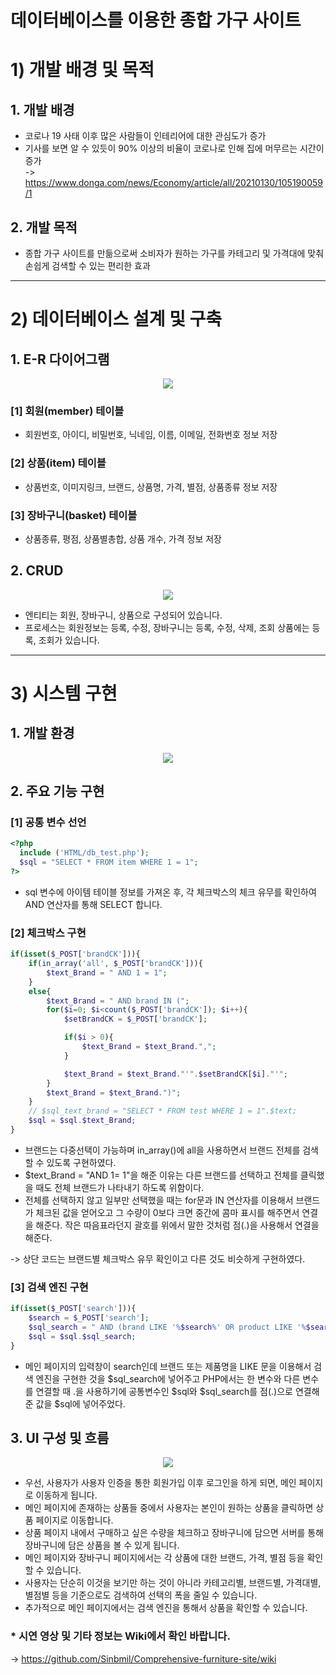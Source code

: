 # 데이터베이스를 이용한 종합 가구 사이트
# 1) 개발 배경 및 목적
## 1. 개발 배경
* 코로나 19 사태 이후 많은 사람들이 인테리어에 대한 관심도가 증가
* 기사를 보면 알 수 있듯이 90% 이상의 비율이 코로나로 인해 집에 머무르는 시간이 증가<br>
-> https://www.donga.com/news/Economy/article/all/20210130/105190059/1
## 2. 개발 목적
* 종합 가구 사이트를 만듦으로써 소비자가 원하는 가구를 카테고리 및 가격대에 맞춰 손쉽게 검색할 수 있는 편리한 효과
<hr/>

# 2) 데이터베이스 설계 및 구축
## 1. E-R 다이어그램
<p align="center">
  <img src="https://user-images.githubusercontent.com/83913056/178133355-338da2c1-f6e7-4b35-8a5a-195d26c4a865.png">
</p>  

### [1] 회원(member) 테이블
* 회원번호, 아이디, 비밀번호, 닉네임, 이름, 이메일, 전화번호 정보 저장

### [2] 상품(item) 테이블
* 상품번호, 이미지링크, 브랜드, 상품명, 가격, 별점, 상품종류 정보 저장

### [3] 장바구니(basket) 테이블
* 상품종류, 평점, 상품별총합, 상품 개수, 가격 정보 저장

## 2. CRUD
<p align="center">
  <img src="https://user-images.githubusercontent.com/83913056/178133479-7cf5bba0-f33e-4368-a69b-dab67825ff12.png">
</p>

* 엔티티는 회원, 장바구니, 상품으로 구성되어 있습니다.
* 프로세스는 회원정보는 등록, 수정, 장바구니는 등록, 수정, 삭제, 조회 상품에는 등록, 조회가 있습니다.

<hr/>

# 3) 시스템 구현
## 1. 개발 환경
<p align="center">
 <img src="https://user-images.githubusercontent.com/83913056/170942888-82788db3-e569-4846-a65f-9247434f6aac.png">
</p>

## 2. 주요 기능 구현
### [1] 공통 변수 선언
```php
<?php
  include ('HTML/db_test.php');
  $sql = "SELECT * FROM item WHERE 1 = 1";
?>
```
* sql 변수에 아이템 테이블 정보를 가져온 후, 각 체크박스의 체크 유무를 확인하여 AND 연산자를 통해 SELECT 합니다.

### [2] 체크박스 구현
```php
if(isset($_POST['brandCK'])){
    if(in_array('all', $_POST['brandCK'])){
        $text_Brand = " AND 1 = 1";
    }
    else{
        $text_Brand = " AND brand IN (";
        for($i=0; $i<count($_POST['brandCK']); $i++){
            $setBrandCK = $_POST['brandCK'];

            if($i > 0){
                $text_Brand = $text_Brand.",";
            }

            $text_Brand = $text_Brand."'".$setBrandCK[$i]."'";
        }
        $text_Brand = $text_Brand.")";
    }
    // $sql_text_brand = "SELECT * FROM test WHERE 1 = 1".$text;
    $sql = $sql.$text_Brand;
}
```

* 브랜드는 다중선택이 가능하며 in_array()에 all을 사용하면서 브랜드 전체를 검색할 수 있도록 구현하였다.
* $text_Brand = "AND 1= 1"을 해준 이유는 다른 브랜드를 선택하고 전체를 클릭했을 때도 전체 브랜드가 나타내기 하도록 위함이다.
* 전체를 선택하지 않고 일부만 선택했을 때는 for문과 IN 연산자를 이용해서 브랜드가 체크된 값을 얻어오고 그 수량이 0보다 크면 중간에 콤마 표시를 해주면서 연결을 해준다. 
  작은 따음표라던지 괄호를 위에서 말한 것처럼  점(.)을 사용해서 연결을 해준다.
  
-> 상단 코드는 브랜드별 체크박스 유무 확인이고 다른 것도 비슷하게 구현하였다.

### [3] 검색 엔진 구현
```php
if(isset($_POST['search'])){
    $search = $_POST['search'];
    $sql_search = " AND (brand LIKE '%$search%' OR product LIKE '%$search%')";
    $sql = $sql.$sql_search;
}
```

* 메인 페이지의 입력창이 search인데 브랜드 또는 제품명을 LIKE 문을 이용해서 검색 엔진을 구현한 것을 $sql_search에 넣어주고 PHP에서는 한 변수와 다른 변수를 연결할 때 .을 
  사용하기에 공통변수인 $sql와 $sql_search를 점(.)으로 연결해준 값을 $sql에 넣어주었다.

## 3. UI 구성 및 흐름
<p align="center">
  <img src="https://user-images.githubusercontent.com/83913056/178135238-55199966-e6de-4e0d-a6f3-244c2a0b4d2c.png">
</p>

* 우선, 사용자가 사용자 인증을 통한 회원가입 이후 로그인을 하게 되면, 메인 페이지로 이동하게 됩니다. 
* 메인 페이지에 존재하는 상품들 중에서 사용자는 본인이 원하는 상품을 클릭하면 상품 페이지로 이동합니다.
* 상품 페이지 내에서 구매하고 싶은 수량을 체크하고 장바구니에 담으면 서버를 통해 장바구니에 담은 상품을 볼 수 있게 됩니다.
* 메인 페이지와 장바구니  페이지에서는 각 상품에 대한 브랜드, 가격, 별점 등을 확인할 수 있습니다.
* 사용자는 단순히 이것을 보기만 하는 것이 아니라 카테고리별, 브랜드별, 가격대별, 별점별 등을 기준으로도 검색하여 선택의 폭을 줄일 수 있습니다.
* 추가적으로 메인 페이지에서는 검색 엔진을 통해서 상품을 확인할 수 있습니다.

### * 시연 영상 및 기타 정보는 Wiki에서 확인 바랍니다.
-> https://github.com/Sinbmil/Comprehensive-furniture-site/wiki
